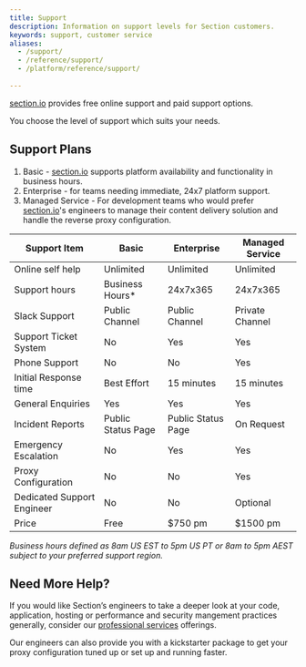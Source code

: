 ```yaml
---
title: Support
description: Information on support levels for Section customers.
keywords: support, customer service
aliases:
  - /support/
  - /reference/support/
  - /platform/reference/support/
   
---
```


[section.io] provides free online support and paid support options.

You choose the level of support which suits your needs.

## Support Plans

1. Basic - [section.io] supports platform availability and functionality in business hours.
2. Enterprise - for teams needing immediate, 24x7 platform support.
3. Managed Service - For development teams who would prefer [section.io]'s engineers to manage their content delivery solution and handle the reverse proxy configuration.


| Support Item               | Basic              | Enterprise                    | Managed Service    |
|----------------------------|--------------------|------------------------------ |--------------------|
| Online self help           | Unlimited          | Unlimited                     | Unlimited          |
| Support hours              | Business Hours*    | 24x7x365		              | 24x7x365           |
| Slack Support              | Public Channel     | Public Channel                | Private Channel    |
| Support Ticket System      | No                 | Yes                           | Yes                |
| Phone Support              | No                 | No                            | Yes                |
| Initial Response time      | Best Effort        | 15 minutes                    | 15 minutes         |
| General Enquiries          | Yes                | Yes                           | Yes                |
| Incident Reports           | Public Status Page | Public Status Page            | On Request         |
| Emergency Escalation       | No                 | Yes                           | Yes                |
| Proxy Configuration        | No                 | No                            | Yes                |
| Dedicated Support Engineer | No                 | No                            | Optional           |
| Price                      | Free               | $750 pm                       | $1500 pm           |


*Business hours defined as 8am US EST to 5pm US PT or 8am to 5pm AEST subject to your preferred support region.*

## Need More Help?

If you would like Section’s engineers to take a deeper look at your code, application, hosting or performance and security mangement practices generally, consider our [professional services] offerings.

Our engineers can also provide you with a kickstarter package to get your proxy configuration tuned up or set up and running faster.


  [section.io]: /
  [professional services]: /consulting/
  [fully managed service]: /fully-managed-service/
